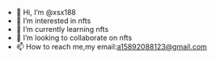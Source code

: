 - 👋 Hi, I’m @xsx188
- 👀 I’m interested in nfts
- 🌱 I’m currently learning nfts
- 💞️ I’m looking to collaborate on nfts
- 📫 How to reach me,my email:a15892088123@gmail.com

<!---
xsx188/xsx188 is a ✨ special ✨ repository because its `README.md` (this file) appears on your GitHub profile.
You can click the Preview link to take a look at your changes.
--->
